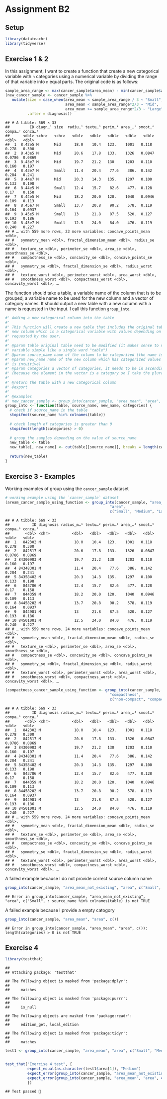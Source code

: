 Assignment B2
================

## Setup

``` r
library(datateachr) 
library(tidyverse)
```

## Exercise 1 & 2

In this assignment, I want to create a function that create a new
categorical variable with `n` categories using a numerical variable by
dividing the range of that variable into `n` equal parts. The original
code is as follows:

``` r
sample_area_range <- max(cancer_sample$area_mean) - min(cancer_sample$area_mean)
(new_cancer_sample <- cancer_sample %>% 
   mutate(size = case_when(area_mean < sample_area_range / 3 ~ "Small",
                           area_mean < sample_area_range*2/3 ~ "Mid",
                           area_mean >= sample_area_range*2/3 ~ "Large"),
          .after = diagnosis))
```

    ## # A tibble: 569 × 33
    ##         ID diagn…¹ size  radiu…² textu…³ perim…⁴ area_…⁵ smoot…⁶ compa…⁷ conca…⁸
    ##      <dbl> <chr>   <chr>   <dbl>   <dbl>   <dbl>   <dbl>   <dbl>   <dbl>   <dbl>
    ##  1  8.42e5 M       Mid      18.0    10.4   123.    1001   0.118   0.278   0.300 
    ##  2  8.43e5 M       Mid      20.6    17.8   133.    1326   0.0847  0.0786  0.0869
    ##  3  8.43e7 M       Mid      19.7    21.2   130     1203   0.110   0.160   0.197 
    ##  4  8.43e7 M       Small    11.4    20.4    77.6    386.  0.142   0.284   0.241 
    ##  5  8.44e7 M       Mid      20.3    14.3   135.    1297   0.100   0.133   0.198 
    ##  6  8.44e5 M       Small    12.4    15.7    82.6    477.  0.128   0.17    0.158 
    ##  7  8.44e5 M       Mid      18.2    20.0   120.    1040   0.0946  0.109   0.113 
    ##  8  8.45e7 M       Small    13.7    20.8    90.2    578.  0.119   0.164   0.0937
    ##  9  8.45e5 M       Small    13      21.8    87.5    520.  0.127   0.193   0.186 
    ## 10  8.45e7 M       Small    12.5    24.0    84.0    476.  0.119   0.240   0.227 
    ## # … with 559 more rows, 23 more variables: concave_points_mean <dbl>,
    ## #   symmetry_mean <dbl>, fractal_dimension_mean <dbl>, radius_se <dbl>,
    ## #   texture_se <dbl>, perimeter_se <dbl>, area_se <dbl>, smoothness_se <dbl>,
    ## #   compactness_se <dbl>, concavity_se <dbl>, concave_points_se <dbl>,
    ## #   symmetry_se <dbl>, fractal_dimension_se <dbl>, radius_worst <dbl>,
    ## #   texture_worst <dbl>, perimeter_worst <dbl>, area_worst <dbl>,
    ## #   smoothness_worst <dbl>, compactness_worst <dbl>, concavity_worst <dbl>, …

The function should take a table, a variable name of the column that is
to be grouped, a variable name to be used for the new column and a
vector of category names. It should output a new table with a new column
with a name is requested in the input. I call this function
`group_into`.

``` r
#' Adding a new categorical column into the table 
#' 
#' This function will create a new table that includes the original table and a 
#' new column which is a categorical variable with values depending on the values 
#' requested by the user.
#'
#' @param table original table need to be modified (it makes sense to name the
#' variable simple like a single word "table")
#' @param source_name name of the column to be categorized (the name is intuitive)
#' @param new_name name of the new column which has categorized values (the name 
#' is intuitive)
#' @param categories a vector of categories, it needs to be in ascending order
#' (because the element in the vector is a category so I take the plural form)
#'
#' @return the table with a new categorical column
#' @export
#'
#' @examples 
#' new_cancer_sample <- group_into(cancer_sample, "area_mean", "area", c("Small", "Medium", "Large"))
group_into <- function(table, source_name, new_name, categories) {
  # check if source_name in the table
  stopifnot(source_name %in% colnames(table))
  
  # check length of categories is greater than 0
  stopifnot(length(categories) > 0)
  
  # group the samples depending on the value of source_name 
  new_table <- table
  new_table[, new_name] <- cut(table[[source_name]], breaks = length(categories), labels = categories)
  
  return(new_table)
}
```

## Exercise 3 - Examples

Working examples of group using the `cancer_sample` dataset

``` r
# working example using the `cancer_sample` dataset
(aream_cancer_sample_using_function <- group_into(cancer_sample, "area_mean", 
                                               "area", 
                                               c("Small", "Medium", "Large")))
```

    ## # A tibble: 569 × 33
    ##          ID diagnosis radius_m…¹ textu…² perim…³ area_…⁴ smoot…⁵ compa…⁶ conca…⁷
    ##       <dbl> <chr>          <dbl>   <dbl>   <dbl>   <dbl>   <dbl>   <dbl>   <dbl>
    ##  1   842302 M               18.0    10.4   123.    1001   0.118   0.278   0.300 
    ##  2   842517 M               20.6    17.8   133.    1326   0.0847  0.0786  0.0869
    ##  3 84300903 M               19.7    21.2   130     1203   0.110   0.160   0.197 
    ##  4 84348301 M               11.4    20.4    77.6    386.  0.142   0.284   0.241 
    ##  5 84358402 M               20.3    14.3   135.    1297   0.100   0.133   0.198 
    ##  6   843786 M               12.4    15.7    82.6    477.  0.128   0.17    0.158 
    ##  7   844359 M               18.2    20.0   120.    1040   0.0946  0.109   0.113 
    ##  8 84458202 M               13.7    20.8    90.2    578.  0.119   0.164   0.0937
    ##  9   844981 M               13      21.8    87.5    520.  0.127   0.193   0.186 
    ## 10 84501001 M               12.5    24.0    84.0    476.  0.119   0.240   0.227 
    ## # … with 559 more rows, 24 more variables: concave_points_mean <dbl>,
    ## #   symmetry_mean <dbl>, fractal_dimension_mean <dbl>, radius_se <dbl>,
    ## #   texture_se <dbl>, perimeter_se <dbl>, area_se <dbl>, smoothness_se <dbl>,
    ## #   compactness_se <dbl>, concavity_se <dbl>, concave_points_se <dbl>,
    ## #   symmetry_se <dbl>, fractal_dimension_se <dbl>, radius_worst <dbl>,
    ## #   texture_worst <dbl>, perimeter_worst <dbl>, area_worst <dbl>,
    ## #   smoothness_worst <dbl>, compactness_worst <dbl>, concavity_worst <dbl>, …

``` r
(compactness_cancer_sample_using_function <- group_into(cancer_sample, "compactness_mean", 
                                               "compactness", 
                                               c("non-compact", "compact")))
```

    ## # A tibble: 569 × 33
    ##          ID diagnosis radius_m…¹ textu…² perim…³ area_…⁴ smoot…⁵ compa…⁶ conca…⁷
    ##       <dbl> <chr>          <dbl>   <dbl>   <dbl>   <dbl>   <dbl>   <dbl>   <dbl>
    ##  1   842302 M               18.0    10.4   123.    1001   0.118   0.278   0.300 
    ##  2   842517 M               20.6    17.8   133.    1326   0.0847  0.0786  0.0869
    ##  3 84300903 M               19.7    21.2   130     1203   0.110   0.160   0.197 
    ##  4 84348301 M               11.4    20.4    77.6    386.  0.142   0.284   0.241 
    ##  5 84358402 M               20.3    14.3   135.    1297   0.100   0.133   0.198 
    ##  6   843786 M               12.4    15.7    82.6    477.  0.128   0.17    0.158 
    ##  7   844359 M               18.2    20.0   120.    1040   0.0946  0.109   0.113 
    ##  8 84458202 M               13.7    20.8    90.2    578.  0.119   0.164   0.0937
    ##  9   844981 M               13      21.8    87.5    520.  0.127   0.193   0.186 
    ## 10 84501001 M               12.5    24.0    84.0    476.  0.119   0.240   0.227 
    ## # … with 559 more rows, 24 more variables: concave_points_mean <dbl>,
    ## #   symmetry_mean <dbl>, fractal_dimension_mean <dbl>, radius_se <dbl>,
    ## #   texture_se <dbl>, perimeter_se <dbl>, area_se <dbl>, smoothness_se <dbl>,
    ## #   compactness_se <dbl>, concavity_se <dbl>, concave_points_se <dbl>,
    ## #   symmetry_se <dbl>, fractal_dimension_se <dbl>, radius_worst <dbl>,
    ## #   texture_worst <dbl>, perimeter_worst <dbl>, area_worst <dbl>,
    ## #   smoothness_worst <dbl>, compactness_worst <dbl>, concavity_worst <dbl>, …

A failed example because I do not provide correct source column name

``` r
group_into(cancer_sample, "area_mean_not_existing", "area", c("Small", "Medium", "Large"))
```

    ## Error in group_into(cancer_sample, "area_mean_not_existing", "area", c("Small", : source_name %in% colnames(table) is not TRUE

A failed example because I provide a empty catogory

``` r
group_into(cancer_sample, "area_mean", "area", c())
```

    ## Error in group_into(cancer_sample, "area_mean", "area", c()): length(categories) > 0 is not TRUE

## Exercise 4

``` r
library(testthat)
```

    ## 
    ## Attaching package: 'testthat'

    ## The following object is masked from 'package:dplyr':
    ## 
    ##     matches

    ## The following object is masked from 'package:purrr':
    ## 
    ##     is_null

    ## The following objects are masked from 'package:readr':
    ## 
    ##     edition_get, local_edition

    ## The following object is masked from 'package:tidyr':
    ## 
    ##     matches

``` r
test1 <- group_into(cancer_sample, "area_mean", "area", c("Small", "Medium", "Large"))


test_that("Exercise 4 test", {
          expect_equal(as.character(test1$area[1]), "Medium")
          expect_error(group_into(cancer_sample, "area_mean_not_existing", "area", c("Small", "Medium", "Large")))
          expect_error(group_into(cancer_sample, "area_mean", "area", c())) # empty vector
          })
```

    ## Test passed 🌈
